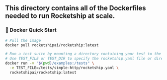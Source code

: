 ## This directory contains all of the Dockerfiles needed to run Rocketship at scale.

### 🐳 Docker Quick Start

```bash
# Pull the image
docker pull rocketshipai/rocketship:latest

# Run a test suite by mounting a directory containing your test to the container
# Use TEST_FILE or TEST_DIR to specify the rocketship.yaml file or directory
docker run -v "$(pwd)/examples:/tests" \
  -e TEST_FILE=/tests/simple-http/rocketship.yaml \
  rocketshipai/rocketship:latest
```
